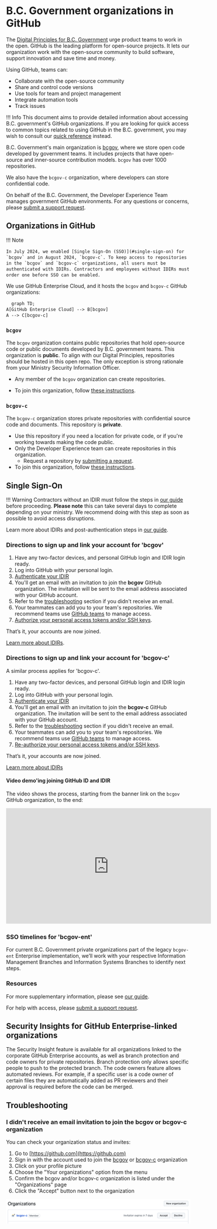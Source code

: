 # B.C. Government organizations in GitHub

The [Digital Principles for B.C. Government](https://www2.gov.bc.ca/gov/content/governments/policies-for-government/core-policy/policies/im-it-management#12.1.1.5) urge product teams to work in the open. GitHub is the leading platform for open-source projects. It lets our organization work with the open-source community to build software, support innovation and save time and money. 

Using GitHub, teams can:

* Collaborate with the open-source community
* Share and control code versions
* Use tools for team and project management
* Integrate automation tools
* Track issues

!!! Info
	This document aims to provide detailed information about accessing B.C. government's GitHub organizations. If you are looking for quick access to common topics related to using GitHub in the B.C. government, you may wish to consult our [quick reference](quick-reference.md) instead. 

B.C. Government's main organization is [bcgov](https://github.com/bcgov), where we store open code developed by government teams. It includes projects that have open-source and inner-source contribution models. `bcgov` has over 1000 repositories. 

We also have the `bcgov-c` organization, where developers can store confidential code.

On behalf of the B.C. Government, the Developer Experience Team manages government GitHub environments. For any questions or concerns, please [submit a support request]( https://citz-do.atlassian.net/servicedesk/customer/portal/2).

## Organizations in GitHub

!!! Note

    In July 2024, we enabled [Single Sign-On (SSO)](#single-sign-on) for `bcgov` and in August 2024, `bcgov-c`. To keep access to repositories in the `bcgov` and `bcgov-c` organizations, all users must be authenticated with IDIRs. Contractors and employees without IDIRs must order one before SSO can be enabled. 

We use GitHub Enterprise Cloud, and it hosts the `bcgov` and `bcgov-c` GitHub organizations: 

```mermaid
  graph TD;
A[GitHub Enterprise Cloud] --> B[bcgov]
A --> C[bcgov-c]
```

### `bcgov`

The `bcgov` organization contains public repositories that hold open-source code or public documents developed by B.C. government teams. This organization is **public**.  To align with our Digital Principles, repositories should be hosted in this open repo. The only exception is strong rationale from your Ministry Security Information Officer.

* Any member of the `bcgov` organization can create repositories.

* To join this organization, follow [these instructions](#directions-to-sign-up-and-link-your-account-for-bcgov).

### `bcgov-c`

The `bcgov-c` organization stores private repositories with confidential source code and documents. This repository is **private**.

* Use this repository if you need a location for private code, or if you're working towards making the code public.
* Only the Developer Experience team can create repositories in this organization.
    * Request a repository by [submitting a request](https://citz-do.atlassian.net/servicedesk/customer/portal/2/group/9/create/60).
* To join this organization, follow [these instructions](#directions-to-sign-up-and-link-your-account-for-bcgov-c).


## Single Sign-On 

!!! Warning
    Contractors without an IDIR must follow the steps in [our guide](github-transition-guide.md#idirs) before proceeding. **Please note** this can take several days to complete depending on your ministry. We recommend doing with this step as soon as possible to avoid access disruptions.  

Learn more about IDIRs and post-authentication steps in [our guide](github-transition-guide.md). 
  
### Directions to sign up and link your account for 'bcgov'

1. Have any two-factor devices, and personal GitHub login and IDIR login ready.
1. Log into GitHub with your personal login. 
1. [Authenticate your IDIR](https://github.com/orgs/bcgov/sso)
1. You'll get an email with an invitation to join the **bcgov** GitHub organization. The invitation will be sent to the email address associated with your GitHub account.
  1. Refer to the [troubleshooting](#troubleshooting) section if you didn't receive an email.
1. Your teammates can add you to your team's repositories. We recommend teams use [GitHub teams](https://docs.github.com/en/organizations/organizing-members-into-teams/about-teams) to manage access.
1. [Authorize your personal access tokens and/or SSH keys](github-transition-guide.md#resetting-github-keys).

That’s it, your accounts are now joined. 

[Learn more about IDIRs](github-transition-guide.md). 
 
### Directions to sign up and link your account for 'bcgov-c' 

A similar process applies for 'bcgov-c'.

1. Have any two-factor devices, and personal GitHub login and IDIR login ready.
1. Log into GitHub with your personal login. 
1. [Authenticate your IDIR](https://github.com/orgs/bcgov-c/sso)
1. You'll get an email with an invitation to join the **bcgov-c** GitHub organization. The invitation will be sent to the email address associated with your GitHub account.
  1. Refer to the [troubleshooting](#troubleshooting) section if you didn't receive an email.
1. Your teammates can add you to your team's repositories. We recommend teams use [GitHub teams](https://docs.github.com/en/organizations/organizing-members-into-teams/about-teams) to manage access.
1. [Re-authorize your personal access tokens and/or SSH keys](github-transition-guide.md#resetting-github-keys).

That’s it, your accounts are now joined.  

[Learn more about IDIRs](github-transition-guide.md)

#### Video demo'ing joining GitHub ID and IDIR

The video shows the process, starting from the banner link on the `bcgov` GitHub organization, to the end:

<iframe width="560" height="315" src="https://www.youtube.com/embed/-cfhUY_or8s?si=q0pjaxYd4FBhNZ0s" title="YouTube video player" frameborder="0" allow="accelerometer; autoplay; clipboard-write; encrypted-media; gyroscope; picture-in-picture; web-share" referrerpolicy="strict-origin-when-cross-origin" allowfullscreen></iframe>

### SSO timelines for 'bcgov-ent'

For current B.C. Government private organizations part of the legacy `bcgov-ent` Enterprise implementation, we’ll work with your respective Information Management Branches and Information Systems Branches to identify next steps.
 
### Resources 
 
For more supplementary information, please see [our guide](github-transition-guide.md).  
 
For help with access, please [submit a support request]( https://citz-do.atlassian.net/servicedesk/customer/portal/2). 

## Security Insights for GitHub Enterprise-linked organizations

The Security Insight feature is available for all organizations linked to the corporate GitHub Enterprise accounts, as well as branch protection and code owners for private repositories. Branch protection only allows specific people to push to the protected branch. The code owners feature allows automated reviews. For example, if a specific user is a code owner of certain files they are automatically added as PR reviewers and their approval is required before the code can be merged.

## Troubleshooting

### I didn't receive an email invitation to join the bcgov or bcgov-c organization

You can check your organization status and invites:

1. Go to [https://github.com](https://github.com)
1. Sign in with the account used to join the [bcgov](#directions-to-sign-up-and-link-your-account-for-bcgov) or [bcgov-c](#directions-to-sign-up-and-link-your-account-for-bcgov-c) organization
1. Click on your profile picture
1. Choose the "Your organizations" option from the menu
1. Confirm the bcgov and/or bcgov-c organization is listed under the "Organizations" page
1. Click the "Accept" button next to the organization

![Screenshot of a user's organizations. The screen displays the bcgov-c organization with "Member" beside it. Next to it is "Invitation expires in 7 days" with Accept and Decline buttons.](../images/invitation.png)

